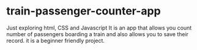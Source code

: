 # train-passenger-counter-app
Just exploring html, CSS and Javascript
It is an app that allows you count number of passengers boarding a train and also allows you to save their record. it is a beginner friendly project.
